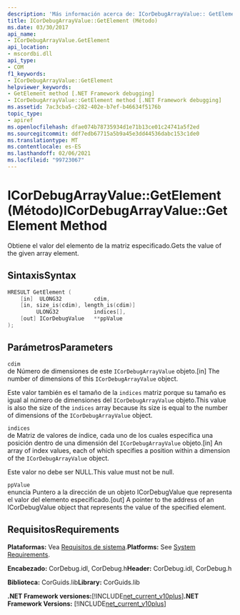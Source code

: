 ```yaml
---
description: 'Más información acerca de: ICorDebugArrayValue:: GetElement (método)'
title: ICorDebugArrayValue::GetElement (Método)
ms.date: 03/30/2017
api_name:
- ICorDebugArrayValue.GetElement
api_location:
- mscordbi.dll
api_type:
- COM
f1_keywords:
- ICorDebugArrayValue::GetElement
helpviewer_keywords:
- GetElement method [.NET Framework debugging]
- ICorDebugArrayValue::GetElement method [.NET Framework debugging]
ms.assetid: 7ac3cba5-c282-402e-b7ef-b46634f5176b
topic_type:
- apiref
ms.openlocfilehash: dfae074b78735934d1e71b13ce01c24741a5f2ed
ms.sourcegitcommit: ddf7edb67715a5b9a45e3dd44536dabc153c1de0
ms.translationtype: MT
ms.contentlocale: es-ES
ms.lasthandoff: 02/06/2021
ms.locfileid: "99723067"
---
```

# <a name="icordebugarrayvaluegetelement-method"></a><span data-ttu-id="75c3c-103">ICorDebugArrayValue::GetElement (Método)</span><span class="sxs-lookup"><span data-stu-id="75c3c-103">ICorDebugArrayValue::GetElement Method</span></span>

<span data-ttu-id="75c3c-104">Obtiene el valor del elemento de la matriz especificado.</span><span class="sxs-lookup"><span data-stu-id="75c3c-104">Gets the value of the given array element.</span></span>  
  
## <a name="syntax"></a><span data-ttu-id="75c3c-105">Sintaxis</span><span class="sxs-lookup"><span data-stu-id="75c3c-105">Syntax</span></span>  
  
```cpp  
HRESULT GetElement (  
    [in]  ULONG32          cdim,  
    [in, size_is(cdim), length_is(cdim)]
         ULONG32           indices[],  
    [out] ICorDebugValue   **ppValue  
);  
```  
  
## <a name="parameters"></a><span data-ttu-id="75c3c-106">Parámetros</span><span class="sxs-lookup"><span data-stu-id="75c3c-106">Parameters</span></span>  

 `cdim`  
 <span data-ttu-id="75c3c-107">de Número de dimensiones de este `ICorDebugArrayValue` objeto.</span><span class="sxs-lookup"><span data-stu-id="75c3c-107">[in] The number of dimensions of this `ICorDebugArrayValue` object.</span></span>  
  
 <span data-ttu-id="75c3c-108">Este valor también es el tamaño de la `indices` matriz porque su tamaño es igual al número de dimensiones del `ICorDebugArrayValue` objeto.</span><span class="sxs-lookup"><span data-stu-id="75c3c-108">This value is also the size of the `indices` array because its size is equal to the number of dimensions of the `ICorDebugArrayValue` object.</span></span>  
  
 `indices`  
 <span data-ttu-id="75c3c-109">de Matriz de valores de índice, cada uno de los cuales especifica una posición dentro de una dimensión del `ICorDebugArrayValue` objeto.</span><span class="sxs-lookup"><span data-stu-id="75c3c-109">[in] An array of index values, each of which specifies a position within a dimension of the `ICorDebugArrayValue` object.</span></span>  
  
 <span data-ttu-id="75c3c-110">Este valor no debe ser NULL.</span><span class="sxs-lookup"><span data-stu-id="75c3c-110">This value must not be null.</span></span>  
  
 `ppValue`  
 <span data-ttu-id="75c3c-111">enuncia Puntero a la dirección de un objeto ICorDebugValue que representa el valor del elemento especificado.</span><span class="sxs-lookup"><span data-stu-id="75c3c-111">[out] A pointer to the address of an ICorDebugValue object that represents the value of the specified element.</span></span>  
  
## <a name="requirements"></a><span data-ttu-id="75c3c-112">Requisitos</span><span class="sxs-lookup"><span data-stu-id="75c3c-112">Requirements</span></span>  

 <span data-ttu-id="75c3c-113">**Plataformas:** Vea [Requisitos de sistema](../../get-started/system-requirements.md).</span><span class="sxs-lookup"><span data-stu-id="75c3c-113">**Platforms:** See [System Requirements](../../get-started/system-requirements.md).</span></span>  
  
 <span data-ttu-id="75c3c-114">**Encabezado:** CorDebug.idl, CorDebug.h</span><span class="sxs-lookup"><span data-stu-id="75c3c-114">**Header:** CorDebug.idl, CorDebug.h</span></span>  
  
 <span data-ttu-id="75c3c-115">**Biblioteca:** CorGuids.lib</span><span class="sxs-lookup"><span data-stu-id="75c3c-115">**Library:** CorGuids.lib</span></span>  
  
 <span data-ttu-id="75c3c-116">**.NET Framework versiones:**[!INCLUDE[net_current_v10plus](../../../../includes/net-current-v10plus-md.md)]</span><span class="sxs-lookup"><span data-stu-id="75c3c-116">**.NET Framework Versions:** [!INCLUDE[net_current_v10plus](../../../../includes/net-current-v10plus-md.md)]</span></span>
